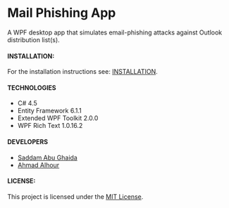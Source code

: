 # Mail Phishing App

A WPF desktop app that simulates email-phishing attacks against Outlook distribution list(s).

#### INSTALLATION:

For the installation instructions see: [INSTALLATION](INSTALLATION.md).

#### TECHNOLOGIES

 * C# 4.5
 * Entity Framework 6.1.1
 * Extended WPF Toolkit 2.0.0
 * WPF Rich Text 1.0.16.2

#### DEVELOPERS

 * [Saddam Abu Ghaida](https://github.com/sghaida)
 * [Ahmad Alhour](https://github.com/aalhour)

#### LICENSE:

This project is licensed under the [MIT License](LICENSE).
